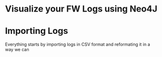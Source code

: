 # Visualize your FW Logs using Neo4J

# Importing Logs
Everything starts by importing logs in CSV format and reformating it in a way we can 
